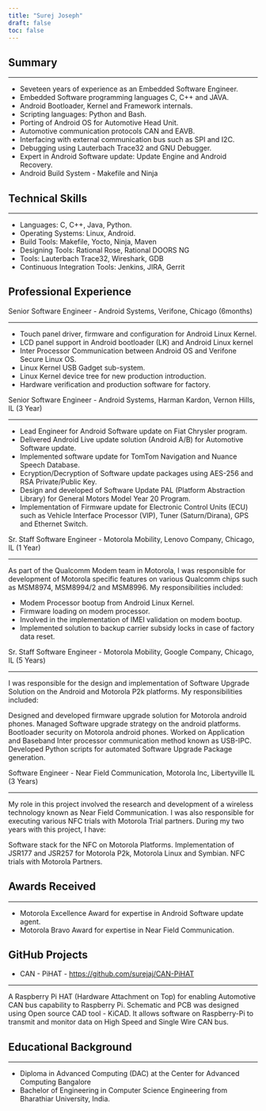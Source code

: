 ```yaml
---
title: "Surej Joseph"
draft: false
toc: false
---
```


Summary
---

___
- Seveteen years of experience as an Embedded Software Engineer.
- Embedded Software programming languages C, C++ and JAVA.
- Android Bootloader, Kernel and Framework internals.
- Scripting languages: Python and Bash.
- Porting of Android OS for Automotive Head Unit.
- Automotive communication protocols CAN and EAVB.
- Interfacing with external communication bus such as SPI and I2C.
- Debugging using Lauterbach Trace32 and GNU Debugger.
- Expert in Android Software update: Update Engine and Android Recovery.
- Android Build System - Makefile and Ninja

Technical Skills
---

___
- Languages: C, C++, Java, Python.
- Operating Systems: Linux, Android.
- Build Tools: Makefile, Yocto, Ninja, Maven
- Designing Tools: Rational Rose, Rational DOORS NG
- Tools: Lauterbach Trace32, Wireshark, GDB
- Continuous Integration Tools: Jenkins, JIRA, Gerrit


Professional Experience
---

Senior Software Engineer - Android Systems, Verifone, Chicago (6months)
___

- Touch panel driver, firmware and configuration for Android Linux Kernel.
- LCD panel support in Android bootloader (LK) and Android Linux kernel 
- Inter Processor Communication between Android OS and Verifone Secure Linux OS.
- Linux Kernel USB Gadget sub-system.
- Linux Kernel device tree for new production introduction.
- Hardware verification and production software for factory.

Senior Software Engineer - Android Systems, Harman Kardon, Vernon Hills, IL
(3 Year)
___
- Lead Engineer for Android Software update on Fiat Chrysler program.
- Delivered Android Live update solution (Android A/B) for Automotive Software update.
- Implemented software update for TomTom Navigation and Nuance Speech Database.
- Ecryption/Decryption of Software update packages using AES-256 and RSA Private/Public Key.
- Design and developed of Software Update PAL (Platform Abstraction Library) for General Motors Model Year 20 Program.
- Implementation of Firmware update for Electronic Control Units (ECU) such as Vehicle Interface Processor (VIP), Tuner (Saturn/Dirana), GPS and Ethernet Switch.

Sr. Staff Software Engineer - Motorola Mobility, Lenovo Company, Chicago, IL (1 Year)
___

As part of the Qualcomm Modem team in Motorola, I was responsible for development 
of Motorola specific features on various Qualcomm chips such as MSM8974, 
MSM8994/2 and MSM8996. 
My responsibilities included:

- Modem Processor bootup from Android Linux Kernel.
- Firmware loading on modem processor.
- Involved in the implementation of IMEI validation on modem bootup.
- Implemented solution to backup carrier subsidy locks in case of factory data reset.

Sr. Staff Software Engineer - Motorola Mobility, Google Company, Chicago, IL (5 Years)
___
I was responsible for the design and implementation of Software Upgrade 
Solution on the Android and Motorola P2k platforms. 
My responsibilities included:

Designed and developed firmware upgrade solution for Motorola android phones.
Managed Software upgrade strategy on the android platforms.
Bootloader security on Motorola android phones.
Worked on Application and Baseband Inter processor communication method known as USB-IPC.
Developed Python scripts for automated Software Upgrade Package generation.


Software Engineer - Near Field Communication, Motorola Inc, Libertyville IL (3 Years)
___

My role in this project involved the research and development of a wireless technology known as Near Field Communication. I was also responsible for executing various NFC trials with Motorola Trial partners. During my two years with this project, I have:

Software stack for the NFC on Motorola Platforms.
Implementation of JSR177 and JSR257 for Motorola P2k, Motorola Linux and Symbian.
NFC trials with Motorola Partners.

Awards Received
---
___
- Motorola Excellence Award for expertise in Android Software update agent.
- Motorola Bravo Award for expertise in Near Field Communication.

GitHub Projects
---

- CAN - PiHAT - https://github.com/surejaj/CAN-PiHAT
___
A Raspberry Pi HAT (Hardware Attachment on Top) for enabling Automotive
CAN bus capability to Raspberry Pi. Schematic and PCB was designed using
Open source CAD tool - KiCAD. It allows software on Raspberry-Pi to transmit
and monitor data on High Speed and Single Wire CAN bus.


Educational Background
---
___
- Diploma in Advanced Computing (DAC) at the Center for Advanced Computing Bangalore
- Bachelor of Engineering in Computer Science Engineering from Bharathiar University, India.


